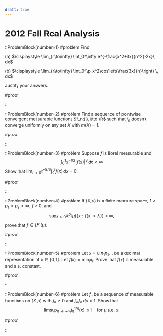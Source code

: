 ```yaml
---
draft: true
---
```


# 2012 Fall Real Analysis

::ProblemBlock{number=1}
#problem
Find

(a) $\displaystyle \lim_{n\to\infty} \int_0^\infty e^{-\frac{x^2+3x}{n^2}-2x}\, dx$

(b) $\displaystyle \lim_{n\to\infty} \int_0^\pi x^2\cos\left(\frac{3x}{n}\right) \, dx$

Justify your answers.

#proof

::

::ProblemBlock{number=2}
#problem
Find a sequence of pointwise convergent measurable functions $f_n:[0,1]\to \R$ such that $f_n$ doesn't converge uniformly on any set $X$ with $m(X)=1$.

#proof

::

::ProblemBlock{number=3}
#problem
Suppose $f$ is Borel measurable and
$$
\int_0^1 x^{-1/2}|f(x)|^3\, dx < \infty
$$
Show that $\displaystyle \lim_{t\to 0} t^{-5/6}\int_0^t f(x)\, dx = 0$.

#proof

::

::ProblemBlock{number=4}
#problem
If $(X,\mu)$ is a finite measure space, $1<p_1<p_2<\infty$, $f\geq 0$, and
$$
\sup_{\lambda>0} \lambda^{p_2}\mu(\{ x : f(x) > \lambda\}) < \infty,
$$
prove that $f\in L^{p_1}(\mu)$.

#proof

::

::ProblemBlock{number=5}
#problem
Let $x = 0.n_1n_2\ldots$ be a decimal representation of $x\in [0,1]$. Let $f(x)=\min_i n_i$. Prove that $f(x)$ is measurable and a.e. constant.

#proof

::

::ProblemBlock{number=6}
#problem
Let $f_n$ be a sequence of measurable functions on $(X,\mu)$ with $f_n\geq 0$ and $\int_X f_n\, d\mu=1$. Show that
$$
\limsup_{n\to+\infty} f_n^{1/n}(x)\leq 1 \quad \text{for } \mu \text{ a.e. } x.
$$

#proof

::